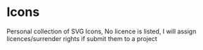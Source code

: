 # Icons
Personal collection of SVG Icons, No licence is listed, I will assign licences/surrender rights if submit them to a project
